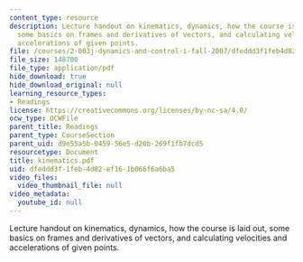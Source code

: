 ```yaml
---
content_type: resource
description: Lecture handout on kinematics, dynamics, how the course is laid out,
  some basics on frames and derivatives of vectors, and calculating velocities and
  accelerations of given points.
file: /courses/2-003j-dynamics-and-control-i-fall-2007/dfeddd3f1feb4d82ef161b066f6a6ba5_kinematics.pdf
file_size: 148700
file_type: application/pdf
hide_download: true
hide_download_original: null
learning_resource_types:
- Readings
license: https://creativecommons.org/licenses/by-nc-sa/4.0/
ocw_type: OCWFile
parent_title: Readings
parent_type: CourseSection
parent_uid: d9e55a5b-0459-56e5-d20b-269f1fb7dcd5
resourcetype: Document
title: kinematics.pdf
uid: dfeddd3f-1feb-4d82-ef16-1b066f6a6ba5
video_files:
  video_thumbnail_file: null
video_metadata:
  youtube_id: null
---
```

Lecture handout on kinematics, dynamics, how the course is laid out, some basics on frames and derivatives of vectors, and calculating velocities and accelerations of given points.